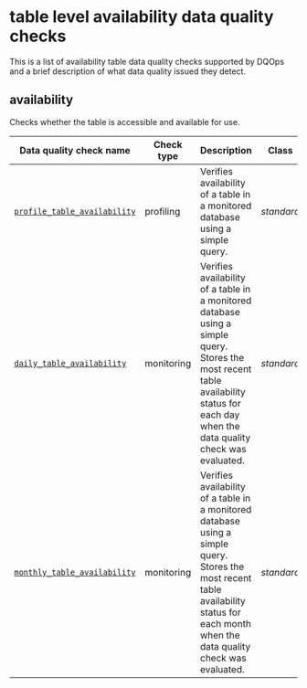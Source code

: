 # table level availability data quality checks

This is a list of availability table data quality checks supported by DQOps and a brief description of what data quality issued they detect.





## **availability**
Checks whether the table is accessible and available for use.

| Data quality check name | Check type | Description | Class |
|-------------------------|------------|-------------|-------|
|[<span class="no-wrap-code">`profile_table_availability`</span>](./table-availability.md#profile-table-availability)|profiling|Verifies availability of a table in a monitored database using a simple query.|*standard*|
|[<span class="no-wrap-code">`daily_table_availability`</span>](./table-availability.md#daily-table-availability)|monitoring|Verifies availability of a table in a monitored database using a simple query. Stores the most recent table availability status for each day when the data quality check was evaluated.|*standard*|
|[<span class="no-wrap-code">`monthly_table_availability`</span>](./table-availability.md#monthly-table-availability)|monitoring|Verifies availability of a table in a monitored database using a simple query. Stores the most recent table availability status for each month when the data quality check was evaluated.|*standard*|







